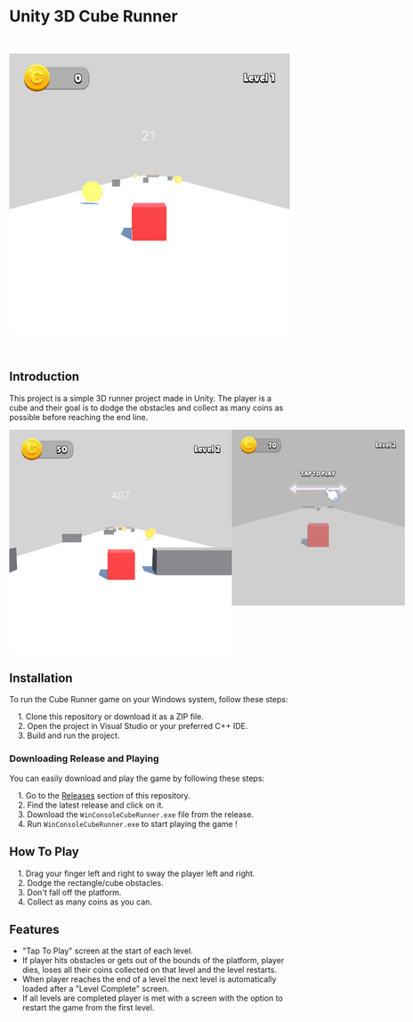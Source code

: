 # Unity 3D Cube Runner

<br>
<p align="center">
    <img src="Screenshots/Cube-Runner-screenshot1.png" width="640" height="505" alt="In-Game" />
</p>
<br>

## Introduction

This project is a simple 3D runner project made in Unity. The player is a cube and their goal is to dodge the obstacles and collect as many coins as possible before reaching the end line.  

<div style="display: flex; justify-content: space-between;">
    <img src="Screenshots/Cube-Runner-screenshot2.png" width="400 height="316" alt="In-Game" />
    <img src="Screenshots/Cube-Runner-screenshot3.png" width="400" height="316" alt="In-Game" />
</div>

## Installation


To run the Cube Runner game on your Windows system, follow these steps:

&nbsp;&nbsp;&nbsp; 1. Clone this repository or download it as a ZIP file.  
&nbsp;&nbsp;&nbsp; 2. Open the project in Visual Studio or your preferred C++ IDE.  
&nbsp;&nbsp;&nbsp; 3. Build and run the project.    


### Downloading Release and Playing

You can easily download and play the game by following these steps:

&nbsp;&nbsp;&nbsp; 1. Go to the [Releases](https://github.com/AnastasyaDuygu/Cube-Runner/releases) section of this repository.  
&nbsp;&nbsp;&nbsp; 2. Find the latest release and click on it.  
&nbsp;&nbsp;&nbsp; 3. Download the ` WinConsoleCubeRunner.exe ` file from the release.  
&nbsp;&nbsp;&nbsp; 4. Run ` WinConsoleCubeRunner.exe ` to start playing the game !  


## How To Play
&nbsp;&nbsp;&nbsp; 1. Drag your finger left and right to sway the player left and right.  
&nbsp;&nbsp;&nbsp; 2. Dodge the rectangle/cube obstacles.  
&nbsp;&nbsp;&nbsp; 3. Don't fall off the platform.  
&nbsp;&nbsp;&nbsp; 4. Collect as many coins as you can.  


## Features

- "Tap To Play" screen at the start of each level.
- If player hits obstacles or gets out of the bounds of the platform, player dies, loses all their coins collected on that level and the level restarts.
- When player reaches the end of a level the next level is automatically loaded after a "Level Complete" screen.
- If all levels are completed player is met with a screen with the option to restart the game from the first level.
